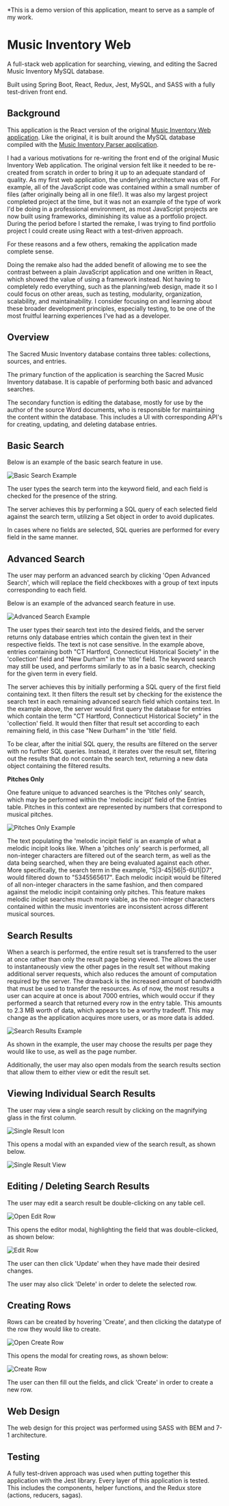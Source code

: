 *This is a demo version of this application, meant to serve as a sample of my work.

# Music Inventory Web

A full-stack web application for searching, viewing, and editing the Sacred Music Inventory MySQL database.

Built using Spring Boot, React, Redux, Jest, MySQL, and SASS with a fully test-driven front end.

## Background

This application is the React version of the original [Music Inventory Web application](https://github.com/2human/music-inventory-web). Like the original, it is built around the MySQL database compiled with the [Music Inventory Parser application](https://github.com/2human/music-inventory-parser).

I had a various motivations for re-writing the front end of the original Music Inventory Web application. The original version felt like it needed to be re-created from scratch in order to bring it up to an adequate standard of quality. As my first web application, the underlying architecture was off. For example, all of the JavaScript code was contained within a small number of files (after originally being all in one file!). It was also my largest project completed project at the time, but it was not an example of the type of work I'd be doing in a professional environment, as most JavaScript projects are now built using frameworks, diminishing its value as a portfolio project. During the period before I started the remake, I was trying to find portfolio project I could create using React with a test-driven approach.

For these reasons and a few others, remaking the application made complete sense.

Doing the remake also had the added benefit of allowing me to see the contrast between a plain JavaScript application and one written in React, which showed the value of using a framework instead. Not having to completely redo everything, such as the planning/web design, made it so I could focus on other areas, such as testing, modularity, organization, scalability, and maintainability. I consider focusing on and learning about these broader development principles, especially testing, to be one of the most fruitful learning experiences I've had as a developer.

## Overview

The Sacred Music Inventory database contains three tables: collections, sources, and entries.

The primary function of the application is searching the Sacred Music Inventory database. It is capable of performing both basic and advanced searches.

The secondary function is editing the database, mostly for use by the author of the source Word documents, who is responsible for maintaining the content within the database. This includes a UI with corresponding API's for creating, updating, and deleting database entries.

## Basic Search

Below is an example of the basic search feature in use.

![Basic Search Example](docs/basic-search.jpg)

The user types the search term into the keyword field, and each field is checked for the presence of the string.

The server achieves this by performing a SQL query of each selected field against the search term, utilizing a Set object in order to avoid duplicates.

In cases where no fields are selected, SQL queries are performed for every field in the same manner.

## Advanced Search

The user may perform an advanced search by clicking 'Open Advanced Search', which will replace the field checkboxes with a group of text inputs corresponding to each field.

Below is an example of the advanced search feature in use.

![Advanced Search Example](docs/advanced-search.jpg)

The user types their search text into the desired fields, and the server returns only database entries which contain the given text in their respective fields. The text is not case sensitive. In the example above, entries containing both "CT Hartford, Connecticut Historical Society" in the 'collection' field and "New Durham" in the 'title' field. The keyword search may still be used, and performs similarly to as in a basic search, checking for the given term in every field.

The server achieves this by initially performing a SQL query of the first field containing text. It then filters the result set by checking for the existence the search text in each remaining advanced search field which contains text. In the example above, the server would first query the database for entries which contain the term "CT Hartford, Connecticut Historical Society" in the 'collection' field. It would then filter that result set according to each remaining field, in this case "New Durham" in the 'title' field.

To be clear, after the initial SQL query, the results are filtered on the server with no further SQL queries. Instead, it iterates over the result set, filtering out the results that do not contain the search text, returning a new data object containing the filtered results.

**Pitches Only**

One feature unique to advanced searches is the 'Pitches only' search, which may be performed within the 'melodic incipit' field of the Entries table. Pitches in this context are represented by numbers that correspond to musical pitches.

![Pitches Only Example](docs/pitches-only.jpg)

The text populating the 'melodic incipit field' is an example of what a melodic incipit looks like. When a 'pitches only' search is performed, all non-integer characters are filtered out of the search term, as well as the data being searched, when they are being evaluated against each other. More specifically, the search term in the example, "5|3-45|56|5-6U1|D7", would filtered down to "5345565617". Each melodic incipit would be filtered of all non-integer characters in the same fashion, and then compared against the melodic incipit containing only pitches. This feature makes melodic incipit searches much more viable, as the non-integer characters contained within the music inventories are inconsistent across different musical sources.

## Search Results

When a search is performed, the entire result set is transferred to the user at once rather than only the result page being viewed. The allows the user to instantaneously view the other pages in the result set without making additional server requests, which also reduces the amount of computation required by the server. The drawback is the increased amount of bandwidth that must be used to transfer the resources. As of now, the most results a user can acquire at once is about 7000 entries, which would occur if they performed a search that returned every row in the entry table. This amounts to 2.3 MB worth of data, which appears to be a worthy tradeoff. This may change as the application acquires more users, or as more data is added.

![Search Results Example](docs/search-results.jpg)

As shown in the example, the user may choose the results per page they would like to use, as well as the page number.

Additionally, the user may also open modals from the search results section that allow them to either view or edit the result set.

## Viewing Individual Search Results

The user may view a single search result by clicking on the magnifying glass in the first column.

![Single Result Icon](docs/single-result-icon.jpg)

This opens a modal with an expanded view of the search result, as shown below.

![Single Result View](docs/single-result-view.jpg)

## Editing / Deleting Search Results

The user may edit a search result be double-clicking on any table cell.

![Open Edit Row](docs/open-edit-row.jpg)

This opens the editor modal, highlighting the field that was double-clicked, as shown below:

![Edit Row](docs/edit-row.jpg)

The user can then click 'Update' when they have made their desired changes.

The user may also click 'Delete' in order to delete the selected row.

## Creating Rows

Rows can be created by hovering 'Create', and then clicking the datatype of the row they would like to create.

![Open Create Row](docs/open-create-row.jpg)

This opens the modal for creating rows, as shown below:

![Create Row](docs/create-row.jpg)

The user can then fill out the fields, and click 'Create' in order to create a new row.

## Web Design

The web design for this project was performed using SASS with BEM and 7-1 architecture.

## Testing

A fully test-driven approach was used when putting together this application with the Jest library. Every layer of this application is tested. This includes the components, helper functions, and the Redux store (actions, reducers, sagas).
